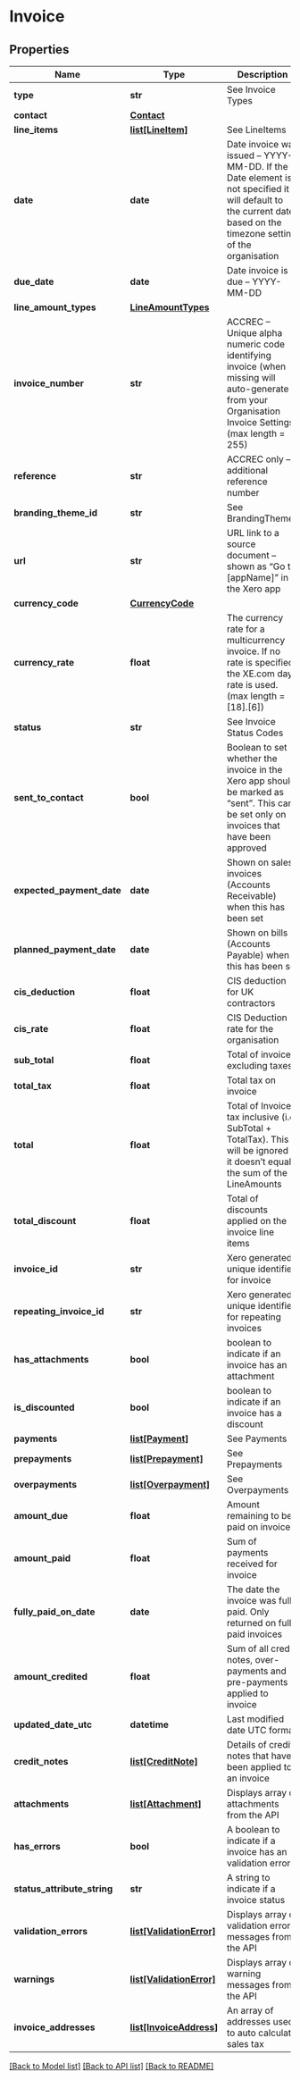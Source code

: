# Invoice

## Properties
Name | Type | Description | Notes
------------ | ------------- | ------------- | -------------
**type** | **str** | See Invoice Types | [optional] 
**contact** | [**Contact**](Contact.md) |  | [optional] 
**line_items** | [**list[LineItem]**](LineItem.md) | See LineItems | [optional] 
**date** | **date** | Date invoice was issued – YYYY-MM-DD. If the Date element is not specified it will default to the current date based on the timezone setting of the organisation | [optional] 
**due_date** | **date** | Date invoice is due – YYYY-MM-DD | [optional] 
**line_amount_types** | [**LineAmountTypes**](LineAmountTypes.md) |  | [optional] 
**invoice_number** | **str** | ACCREC – Unique alpha numeric code identifying invoice (when missing will auto-generate from your Organisation Invoice Settings) (max length &#x3D; 255) | [optional] 
**reference** | **str** | ACCREC only – additional reference number | [optional] 
**branding_theme_id** | **str** | See BrandingThemes | [optional] 
**url** | **str** | URL link to a source document – shown as “Go to [appName]” in the Xero app | [optional] 
**currency_code** | [**CurrencyCode**](CurrencyCode.md) |  | [optional] 
**currency_rate** | **float** | The currency rate for a multicurrency invoice. If no rate is specified, the XE.com day rate is used. (max length &#x3D; [18].[6]) | [optional] 
**status** | **str** | See Invoice Status Codes | [optional] 
**sent_to_contact** | **bool** | Boolean to set whether the invoice in the Xero app should be marked as “sent”. This can be set only on invoices that have been approved | [optional] 
**expected_payment_date** | **date** | Shown on sales invoices (Accounts Receivable) when this has been set | [optional] 
**planned_payment_date** | **date** | Shown on bills (Accounts Payable) when this has been set | [optional] 
**cis_deduction** | **float** | CIS deduction for UK contractors | [optional] 
**cis_rate** | **float** | CIS Deduction rate for the organisation | [optional] 
**sub_total** | **float** | Total of invoice excluding taxes | [optional] 
**total_tax** | **float** | Total tax on invoice | [optional] 
**total** | **float** | Total of Invoice tax inclusive (i.e. SubTotal + TotalTax). This will be ignored if it doesn’t equal the sum of the LineAmounts | [optional] 
**total_discount** | **float** | Total of discounts applied on the invoice line items | [optional] 
**invoice_id** | **str** | Xero generated unique identifier for invoice | [optional] 
**repeating_invoice_id** | **str** | Xero generated unique identifier for repeating invoices | [optional] 
**has_attachments** | **bool** | boolean to indicate if an invoice has an attachment | [optional] [default to False]
**is_discounted** | **bool** | boolean to indicate if an invoice has a discount | [optional] 
**payments** | [**list[Payment]**](Payment.md) | See Payments | [optional] 
**prepayments** | [**list[Prepayment]**](Prepayment.md) | See Prepayments | [optional] 
**overpayments** | [**list[Overpayment]**](Overpayment.md) | See Overpayments | [optional] 
**amount_due** | **float** | Amount remaining to be paid on invoice | [optional] 
**amount_paid** | **float** | Sum of payments received for invoice | [optional] 
**fully_paid_on_date** | **date** | The date the invoice was fully paid. Only returned on fully paid invoices | [optional] 
**amount_credited** | **float** | Sum of all credit notes, over-payments and pre-payments applied to invoice | [optional] 
**updated_date_utc** | **datetime** | Last modified date UTC format | [optional] 
**credit_notes** | [**list[CreditNote]**](CreditNote.md) | Details of credit notes that have been applied to an invoice | [optional] 
**attachments** | [**list[Attachment]**](Attachment.md) | Displays array of attachments from the API | [optional] 
**has_errors** | **bool** | A boolean to indicate if a invoice has an validation errors | [optional] [default to False]
**status_attribute_string** | **str** | A string to indicate if a invoice status | [optional] 
**validation_errors** | [**list[ValidationError]**](ValidationError.md) | Displays array of validation error messages from the API | [optional] 
**warnings** | [**list[ValidationError]**](ValidationError.md) | Displays array of warning messages from the API | [optional] 
**invoice_addresses** | [**list[InvoiceAddress]**](InvoiceAddress.md) | An array of addresses used to auto calculate sales tax | [optional] 

[[Back to Model list]](../README.md#documentation-for-models) [[Back to API list]](../README.md#documentation-for-api-endpoints) [[Back to README]](../README.md)


